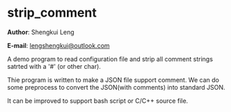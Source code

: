 # strip_comment

**Author**: Shengkui Leng

**E-mail**: lengshengkui@outlook.com

A demo program to read configuration file and strip all comment strings satrted
with a '#' (or other char).

Thie program is written to make a JSON file support comment. We can do some
preprocess to convert the JSON(with comments) into standard JSON.

It can be improved to support bash script or C/C++ source file.

